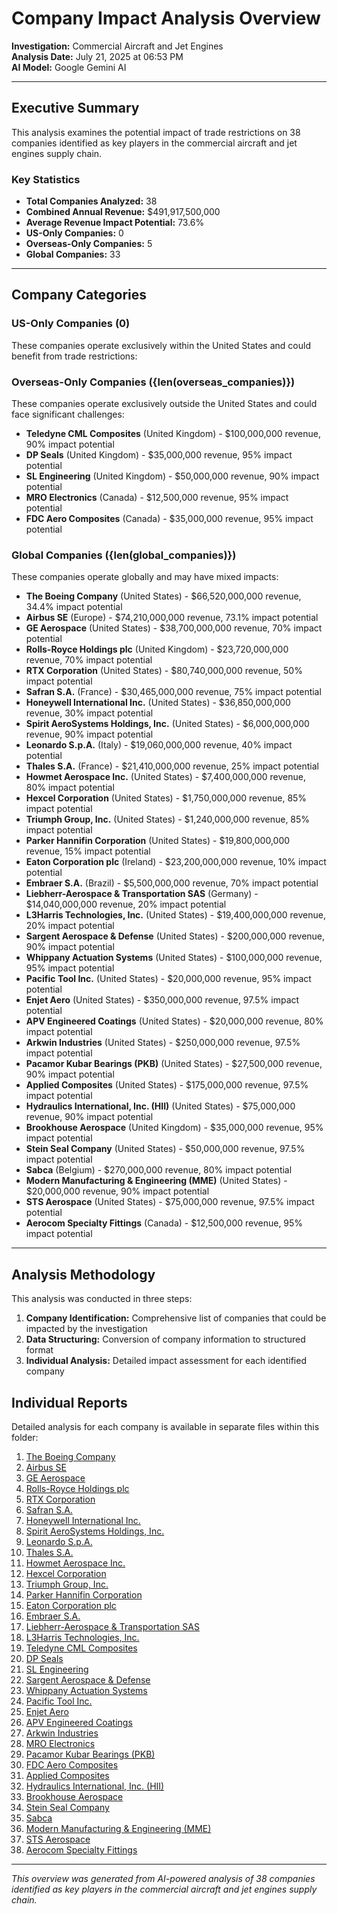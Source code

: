 # Company Impact Analysis Overview

**Investigation:** Commercial Aircraft and Jet Engines  
**Analysis Date:** July 21, 2025 at 06:53 PM  
**AI Model:** Google Gemini AI

---

## Executive Summary

This analysis examines the potential impact of trade restrictions on 38 companies identified as key players in the commercial aircraft and jet engines supply chain.

### Key Statistics

- **Total Companies Analyzed:** 38
- **Combined Annual Revenue:** $491,917,500,000
- **Average Revenue Impact Potential:** 73.6%
- **US-Only Companies:** 0
- **Overseas-Only Companies:** 5
- **Global Companies:** 33

---

## Company Categories

### US-Only Companies (0)

These companies operate exclusively within the United States and could benefit from trade restrictions:


### Overseas-Only Companies ({len(overseas_companies)})

These companies operate exclusively outside the United States and could face significant challenges:

- **Teledyne CML Composites** (United Kingdom) - $100,000,000 revenue, 90% impact potential
- **DP Seals** (United Kingdom) - $35,000,000 revenue, 95% impact potential
- **SL Engineering** (United Kingdom) - $50,000,000 revenue, 90% impact potential
- **MRO Electronics** (Canada) - $12,500,000 revenue, 95% impact potential
- **FDC Aero Composites** (Canada) - $35,000,000 revenue, 95% impact potential

### Global Companies ({len(global_companies)})

These companies operate globally and may have mixed impacts:

- **The Boeing Company** (United States) - $66,520,000,000 revenue, 34.4% impact potential
- **Airbus SE** (Europe) - $74,210,000,000 revenue, 73.1% impact potential
- **GE Aerospace** (United States) - $38,700,000,000 revenue, 70% impact potential
- **Rolls-Royce Holdings plc** (United Kingdom) - $23,720,000,000 revenue, 70% impact potential
- **RTX Corporation** (United States) - $80,740,000,000 revenue, 50% impact potential
- **Safran S.A.** (France) - $30,465,000,000 revenue, 75% impact potential
- **Honeywell International Inc.** (United States) - $36,850,000,000 revenue, 30% impact potential
- **Spirit AeroSystems Holdings, Inc.** (United States) - $6,000,000,000 revenue, 90% impact potential
- **Leonardo S.p.A.** (Italy) - $19,060,000,000 revenue, 40% impact potential
- **Thales S.A.** (France) - $21,410,000,000 revenue, 25% impact potential
- **Howmet Aerospace Inc.** (United States) - $7,400,000,000 revenue, 80% impact potential
- **Hexcel Corporation** (United States) - $1,750,000,000 revenue, 85% impact potential
- **Triumph Group, Inc.** (United States) - $1,240,000,000 revenue, 85% impact potential
- **Parker Hannifin Corporation** (United States) - $19,800,000,000 revenue, 15% impact potential
- **Eaton Corporation plc** (Ireland) - $23,200,000,000 revenue, 10% impact potential
- **Embraer S.A.** (Brazil) - $5,500,000,000 revenue, 70% impact potential
- **Liebherr-Aerospace & Transportation SAS** (Germany) - $14,040,000,000 revenue, 20% impact potential
- **L3Harris Technologies, Inc.** (United States) - $19,400,000,000 revenue, 20% impact potential
- **Sargent Aerospace & Defense** (United States) - $200,000,000 revenue, 90% impact potential
- **Whippany Actuation Systems** (United States) - $100,000,000 revenue, 95% impact potential
- **Pacific Tool Inc.** (United States) - $20,000,000 revenue, 95% impact potential
- **Enjet Aero** (United States) - $350,000,000 revenue, 97.5% impact potential
- **APV Engineered Coatings** (United States) - $20,000,000 revenue, 80% impact potential
- **Arkwin Industries** (United States) - $250,000,000 revenue, 97.5% impact potential
- **Pacamor Kubar Bearings (PKB)** (United States) - $27,500,000 revenue, 90% impact potential
- **Applied Composites** (United States) - $175,000,000 revenue, 97.5% impact potential
- **Hydraulics International, Inc. (HII)** (United States) - $75,000,000 revenue, 90% impact potential
- **Brookhouse Aerospace** (United Kingdom) - $35,000,000 revenue, 95% impact potential
- **Stein Seal Company** (United States) - $50,000,000 revenue, 97.5% impact potential
- **Sabca** (Belgium) - $270,000,000 revenue, 80% impact potential
- **Modern Manufacturing & Engineering (MME)** (United States) - $20,000,000 revenue, 90% impact potential
- **STS Aerospace** (United States) - $75,000,000 revenue, 97.5% impact potential
- **Aerocom Specialty Fittings** (Canada) - $12,500,000 revenue, 95% impact potential


---

## Analysis Methodology

This analysis was conducted in three steps:

1. **Company Identification:** Comprehensive list of companies that could be impacted by the investigation
2. **Data Structuring:** Conversion of company information to structured format
3. **Individual Analysis:** Detailed impact assessment for each identified company

## Individual Reports

Detailed analysis for each company is available in separate files within this folder:

01. [The Boeing Company](01_The_Boeing_Company_analysis.md)
02. [Airbus SE](02_Airbus_SE_analysis.md)
03. [GE Aerospace](03_GE_Aerospace_analysis.md)
04. [Rolls-Royce Holdings plc](04_Rolls-Royce_Holdings_plc_analysis.md)
05. [RTX Corporation](05_RTX_Corporation_analysis.md)
06. [Safran S.A.](06_Safran_SA_analysis.md)
07. [Honeywell International Inc.](07_Honeywell_International_Inc_analysis.md)
08. [Spirit AeroSystems Holdings, Inc.](08_Spirit_AeroSystems_Holdings_Inc_analysis.md)
09. [Leonardo S.p.A.](09_Leonardo_SpA_analysis.md)
10. [Thales S.A.](10_Thales_SA_analysis.md)
11. [Howmet Aerospace Inc.](11_Howmet_Aerospace_Inc_analysis.md)
12. [Hexcel Corporation](12_Hexcel_Corporation_analysis.md)
13. [Triumph Group, Inc.](13_Triumph_Group_Inc_analysis.md)
14. [Parker Hannifin Corporation](14_Parker_Hannifin_Corporation_analysis.md)
15. [Eaton Corporation plc](15_Eaton_Corporation_plc_analysis.md)
16. [Embraer S.A.](16_Embraer_SA_analysis.md)
17. [Liebherr-Aerospace & Transportation SAS](17_Liebherr-Aerospace__Transportation_SAS_analysis.md)
18. [L3Harris Technologies, Inc.](18_L3Harris_Technologies_Inc_analysis.md)
19. [Teledyne CML Composites](19_Teledyne_CML_Composites_analysis.md)
20. [DP Seals](20_DP_Seals_analysis.md)
21. [SL Engineering](21_SL_Engineering_analysis.md)
22. [Sargent Aerospace & Defense](22_Sargent_Aerospace__Defense_analysis.md)
23. [Whippany Actuation Systems](23_Whippany_Actuation_Systems_analysis.md)
24. [Pacific Tool Inc.](24_Pacific_Tool_Inc_analysis.md)
25. [Enjet Aero](25_Enjet_Aero_analysis.md)
26. [APV Engineered Coatings](26_APV_Engineered_Coatings_analysis.md)
27. [Arkwin Industries](27_Arkwin_Industries_analysis.md)
28. [MRO Electronics](28_MRO_Electronics_analysis.md)
29. [Pacamor Kubar Bearings (PKB)](29_Pacamor_Kubar_Bearings_PKB_analysis.md)
30. [FDC Aero Composites](30_FDC_Aero_Composites_analysis.md)
31. [Applied Composites](31_Applied_Composites_analysis.md)
32. [Hydraulics International, Inc. (HII)](32_Hydraulics_International_Inc_HII_analysis.md)
33. [Brookhouse Aerospace](33_Brookhouse_Aerospace_analysis.md)
34. [Stein Seal Company](34_Stein_Seal_Company_analysis.md)
35. [Sabca](35_Sabca_analysis.md)
36. [Modern Manufacturing & Engineering (MME)](36_Modern_Manufacturing__Engineering_MME_analysis.md)
37. [STS Aerospace](37_STS_Aerospace_analysis.md)
38. [Aerocom Specialty Fittings](38_Aerocom_Specialty_Fittings_analysis.md)


---

*This overview was generated from AI-powered analysis of 38 companies identified as key players in the commercial aircraft and jet engines supply chain.*
